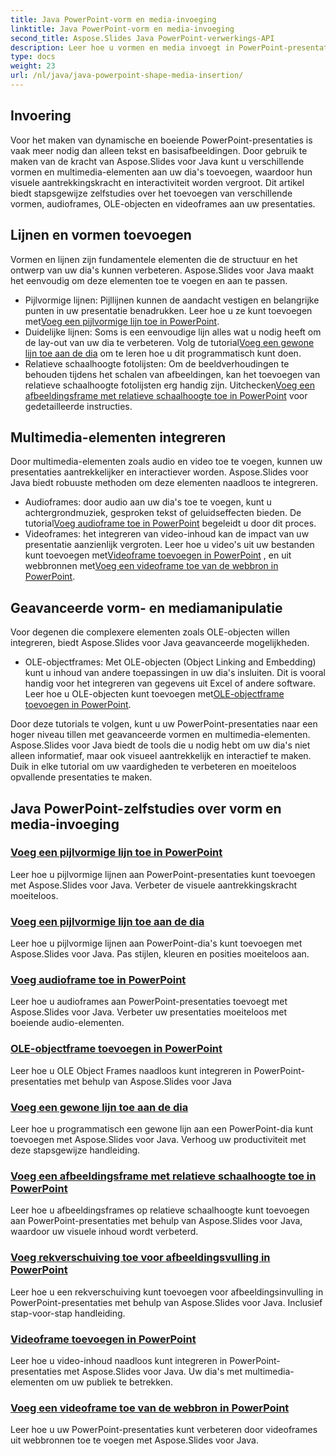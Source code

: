 ```yaml
---
title: Java PowerPoint-vorm en media-invoeging
linktitle: Java PowerPoint-vorm en media-invoeging
second_title: Aspose.Slides Java PowerPoint-verwerkings-API
description: Leer hoe u vormen en media invoegt in PowerPoint-presentaties met Aspose.Slides voor Java. Zelfstudies omvatten het toevoegen van lijnen, audio, OLE-objecten en video's.
type: docs
weight: 23
url: /nl/java/java-powerpoint-shape-media-insertion/
---
```


## Invoering

Voor het maken van dynamische en boeiende PowerPoint-presentaties is vaak meer nodig dan alleen tekst en basisafbeeldingen. Door gebruik te maken van de kracht van Aspose.Slides voor Java kunt u verschillende vormen en multimedia-elementen aan uw dia's toevoegen, waardoor hun visuele aantrekkingskracht en interactiviteit worden vergroot. Dit artikel biedt stapsgewijze zelfstudies over het toevoegen van verschillende vormen, audioframes, OLE-objecten en videoframes aan uw presentaties.

## Lijnen en vormen toevoegen

Vormen en lijnen zijn fundamentele elementen die de structuur en het ontwerp van uw dia's kunnen verbeteren. Aspose.Slides voor Java maakt het eenvoudig om deze elementen toe te voegen en aan te passen.

-  Pijlvormige lijnen: Pijllijnen kunnen de aandacht vestigen en belangrijke punten in uw presentatie benadrukken. Leer hoe u ze kunt toevoegen met[Voeg een pijlvormige lijn toe in PowerPoint](./add-arrow-shaped-line-powerpoint/).
- Duidelijke lijnen: Soms is een eenvoudige lijn alles wat u nodig heeft om de lay-out van uw dia te verbeteren. Volg de tutorial[Voeg een gewone lijn toe aan de dia](./add-plain-line-slide/) om te leren hoe u dit programmatisch kunt doen.
-  Relatieve schaalhoogte fotolijsten: Om de beeldverhoudingen te behouden tijdens het schalen van afbeeldingen, kan het toevoegen van relatieve schaalhoogte fotolijsten erg handig zijn. Uitchecken[Voeg een afbeeldingsframe met relatieve schaalhoogte toe in PowerPoint](./add-relative-scale-height-picture-frame-powerpoint/) voor gedetailleerde instructies.

## Multimedia-elementen integreren

Door multimedia-elementen zoals audio en video toe te voegen, kunnen uw presentaties aantrekkelijker en interactiever worden. Aspose.Slides voor Java biedt robuuste methoden om deze elementen naadloos te integreren.

-  Audioframes: door audio aan uw dia's toe te voegen, kunt u achtergrondmuziek, gesproken tekst of geluidseffecten bieden. De tutorial[Voeg audioframe toe in PowerPoint](./add-audio-frame-powerpoint/) begeleidt u door dit proces.
- Videoframes: het integreren van video-inhoud kan de impact van uw presentatie aanzienlijk vergroten. Leer hoe u video's uit uw bestanden kunt toevoegen met[Videoframe toevoegen in PowerPoint](./add-video-frame-powerpoint/) , en uit webbronnen met[Voeg een videoframe toe van de webbron in PowerPoint](./add-video-frame-web-source-powerpoint/).

## Geavanceerde vorm- en mediamanipulatie

Voor degenen die complexere elementen zoals OLE-objecten willen integreren, biedt Aspose.Slides voor Java geavanceerde mogelijkheden.

-  OLE-objectframes: Met OLE-objecten (Object Linking and Embedding) kunt u inhoud van andere toepassingen in uw dia's insluiten. Dit is vooral handig voor het integreren van gegevens uit Excel of andere software. Leer hoe u OLE-objecten kunt toevoegen met[OLE-objectframe toevoegen in PowerPoint](./add-ole-object-frame-powerpoint/).

Door deze tutorials te volgen, kunt u uw PowerPoint-presentaties naar een hoger niveau tillen met geavanceerde vormen en multimedia-elementen. Aspose.Slides voor Java biedt de tools die u nodig hebt om uw dia's niet alleen informatief, maar ook visueel aantrekkelijk en interactief te maken. Duik in elke tutorial om uw vaardigheden te verbeteren en moeiteloos opvallende presentaties te maken.
## Java PowerPoint-zelfstudies over vorm en media-invoeging
### [Voeg een pijlvormige lijn toe in PowerPoint](./add-arrow-shaped-line-powerpoint/)
Leer hoe u pijlvormige lijnen aan PowerPoint-presentaties kunt toevoegen met Aspose.Slides voor Java. Verbeter de visuele aantrekkingskracht moeiteloos.
### [Voeg een pijlvormige lijn toe aan de dia](./add-arrow-shaped-line-slide/)
Leer hoe u pijlvormige lijnen aan PowerPoint-dia's kunt toevoegen met Aspose.Slides voor Java. Pas stijlen, kleuren en posities moeiteloos aan.
### [Voeg audioframe toe in PowerPoint](./add-audio-frame-powerpoint/)
Leer hoe u audioframes aan PowerPoint-presentaties toevoegt met Aspose.Slides voor Java. Verbeter uw presentaties moeiteloos met boeiende audio-elementen.
### [OLE-objectframe toevoegen in PowerPoint](./add-ole-object-frame-powerpoint/)
Leer hoe u OLE Object Frames naadloos kunt integreren in PowerPoint-presentaties met behulp van Aspose.Slides voor Java
### [Voeg een gewone lijn toe aan de dia](./add-plain-line-slide/)
Leer hoe u programmatisch een gewone lijn aan een PowerPoint-dia kunt toevoegen met Aspose.Slides voor Java. Verhoog uw productiviteit met deze stapsgewijze handleiding.
### [Voeg een afbeeldingsframe met relatieve schaalhoogte toe in PowerPoint](./add-relative-scale-height-picture-frame-powerpoint/)
Leer hoe u afbeeldingsframes op relatieve schaalhoogte kunt toevoegen aan PowerPoint-presentaties met behulp van Aspose.Slides voor Java, waardoor uw visuele inhoud wordt verbeterd.
### [Voeg rekverschuiving toe voor afbeeldingsvulling in PowerPoint](./add-stretch-offset-image-fill-powerpoint/)
Leer hoe u een rekverschuiving kunt toevoegen voor afbeeldingsinvulling in PowerPoint-presentaties met behulp van Aspose.Slides voor Java. Inclusief stap-voor-stap handleiding.
### [Videoframe toevoegen in PowerPoint](./add-video-frame-powerpoint/)
Leer hoe u video-inhoud naadloos kunt integreren in PowerPoint-presentaties met Aspose.Slides voor Java. Uw dia's met multimedia-elementen om uw publiek te betrekken.
### [Voeg een videoframe toe van de webbron in PowerPoint](./add-video-frame-web-source-powerpoint/)
Leer hoe u uw PowerPoint-presentaties kunt verbeteren door videoframes uit webbronnen toe te voegen met Aspose.Slides voor Java.